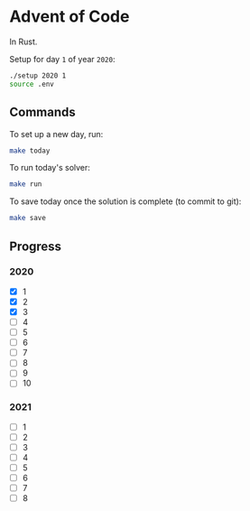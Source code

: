 # Advent of Code
In Rust.

Setup for day `1` of year `2020`:

```bash
./setup 2020 1
source .env
```

## Commands
To set up a new day, run:

```bash
make today
```

To run today's solver:

```bash
make run
```

To save today once the solution is complete (to commit to git):

```bash
make save
```

## Progress
### 2020
- [x] 1
- [x] 2
- [x] 3
- [ ] 4
- [ ] 5
- [ ] 6
- [ ] 7
- [ ] 8
- [ ] 9
- [ ] 10

### 2021
- [ ] 1
- [ ] 2
- [ ] 3
- [ ] 4
- [ ] 5
- [ ] 6
- [ ] 7
- [ ] 8
